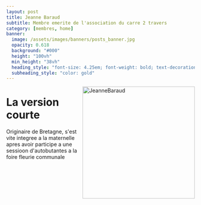 ```yaml
---
layout: post
title: Jeanne Baraud
subtitle: Membre emerite de l'association du carre 2 travers
category: [membres, home]
banner:
  image: /assets/images/banners/posts_banner.jpg
  opacity: 0.618
  background: "#000"
  height: "100vh"
  min_height: "38vh"
  heading_style: "font-size: 4.25em; font-weight: bold; text-decoration: underline"
  subheading_style: "color: gold"
---
```


<img src="{{site.baseurl | prepend: site.url}}assets/images/members/JeanneBaraud.jpg" alt="JeanneBaraud" style="float: right; width: 300px; height: auto;"/>


# La version courte
Originaire de Bretagne, s'est vite integree a la maternelle apres avoir participe a une sessioon d'autobutantes a la foire fleurie communale
